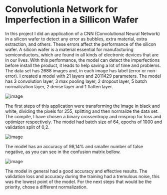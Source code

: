 # Convolutionla Network for Imperfection in a Sillicon Wafer

  In this project I did an application of a CNN (Convolutional Neural Network) in a silicon wafer to detect any error as bubbles, extra material, extra extraction, and others. These errors affect the performance of the silicon wafer. A silicon wafer is a material essential for manufacturing semiconductors, which are found in all kinds of electronic devices that are in our lives. With this performance, the model can detect the imperfections before install the product, it leads to help saving a lot of time and problems. The data set has 2688 images and, in each image has label (error or non-error).
     I created a model with 21 layers and 2011429 parameters. The model has 3 convolution layer, 3 max pooling layer, 2 dropout layer, 5 batch normalization layer, 2 dense layer and 1 flatten layer. 

   ![image](https://user-images.githubusercontent.com/75848451/152548004-46b090cd-0fc7-4d93-bbce-359328685e44.png)

  The first steps of this application were transforming the image in black and white, dividing the pixels for 255, splitting and then normalize the data set. The compile, I have chosen a binary crossentropy and rmsprop for loss and optimizer respectively. The model had batch size of 64, epochs of 1000 and validation split of 0,2.
  
   ![image](https://user-images.githubusercontent.com/75848451/152552497-b42cf543-c76b-42ee-8d34-63ab131ab9dd.png)

  The model has an accuracy of 98,14% and smaller number of false negative, as you can see in the confusion matrix bellow. 
  
  ![image](https://user-images.githubusercontent.com/75848451/152553332-50eb50f5-4ac1-4bea-8564-a0d6169b5a41.png)
  
  The model in general had a good accuracy and effective results. The validation loss and accuracy during the training had a tremulous noise, this was the lowest point of the model. For the next steps that would be the priority, chose a different normalization.


